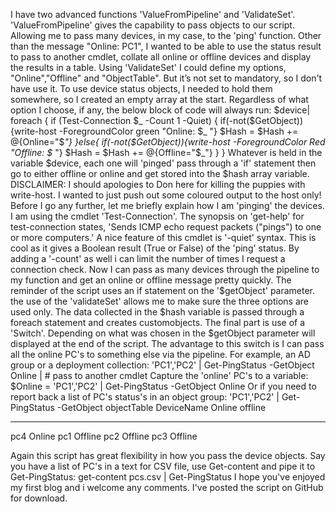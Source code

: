 I have two advanced functions 'ValueFromPipeline' and 'ValidateSet'.
'ValueFromPipeline' gives the capability to pass objects to our script. Allowing me to pass many devices, in my case, to the 'ping' function.
 Other than the message "Online: PC1", I wanted to be able to use the status result to pass to another cmdlet, collate all online or offline devices and display the results in a table.
 Using 'ValidateSet' I could define my options, "Online","Offline" and "ObjectTable". But it’s not set to mandatory, so I don't have use it.
To use device status objects, I needed to hold them somewhere, so I created an empty array at the start. Regardless of what option I choose, if any, the below block of code will always run:
$device| foreach {
            if (Test-Connection $_ -Count 1 -Quiet) {
                if(-not($GetObject)){write-host -ForegroundColor green "Online: $_ "}
                    $Hash = $Hash += @{Online="$_"}
            }else{
                if(-not($GetObject)){write-host -ForegroundColor Red "Offline: $_ "}
                    $Hash = $Hash += @{Offline="$_"}
                }
        }
Whatever is held in the variable $device, each one will 'pinged' pass through a 'if' statement then go to either offline or online and get stored into the $hash array variable.
DISCLAIMER: I should apologies to Don here for killing the puppies with write-host. I wanted to just push out some coloured output to the host only!
Before I go any further, let me briefly explain how I am 'pinging' the devices. I am using the cmdlet 'Test-Connection'. The synopsis on 'get-help' for test-connection states, 'Sends ICMP echo request packets ("pings") to one or more computers.' A nice feature of this cmdlet is '-quiet' syntax. This is cool as it gives a Boolean result (True or False) of the 'ping' status. By adding a '-count' as well i can limit the number of times I request a connection check. 
Now I can pass as many devices through the pipeline to my function and get an online or offline message pretty quickly.
The reminder of the script uses an if statement on the '$getObject' parameter. the use of the 'validateSet' allows me to make sure the three options are used only. 
The data collected in the $hash variable is passed through a foreach statement and creates customobjects. The final part is use of a 'Switch'. Depending on what was chosen in the $getObject parameter will displayed at the end of the script.
The advantage to this switch is I can pass all the online PC's to something else via the pipeline. For example, an AD group or a deployment collection:
'PC1','PC2' | Get-PingStatus -GetObject Online | # pass to another cmdlet 
Capture the 'online' PC's to a variable:
$Online = 'PC1','PC2' | Get-PingStatus -GetObject Online
Or if you need to report back a list of PC's status's in an object group:
'PC1','PC2' | Get-PingStatus -GetObject objectTable
DeviceName Online offline
---------- ------ -------
pc4        Online
pc1               Offline
pc2               Offline
pc3               Offline

Again this script has great flexibility in how you pass the device objects.
Say you have a list of PC's in a text for CSV file, use Get-content and pipe it to Get-PingStatus:
get-content pcs.csv | Get-PingStatus
I hope you've enjoyed my first blog and i welcome any comments. I've posted the script on GitHub for download.


